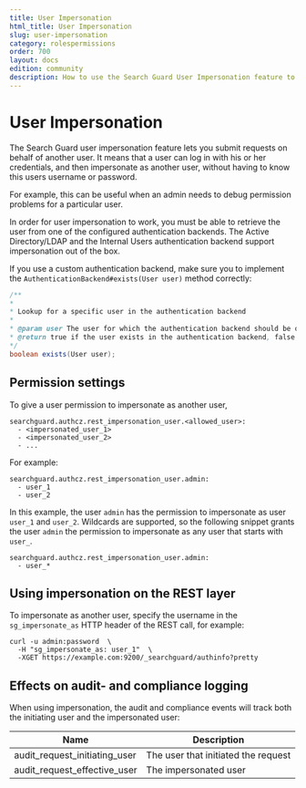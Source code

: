 ```yaml
---
title: User Impersonation
html_title: User Impersonation
slug: user-impersonation
category: rolespermissions
order: 700
layout: docs
edition: community
description: How to use the Search Guard User Impersonation feature to submit requests on behalf of another user.
---
```


<!---
Copryight 2018 floragunn GmbH
-->

# User Impersonation

The Search Guard user impersonation feature lets you submit requests on behalf of another user. It means that a user can log in with his or her credentials, and then impersonate as another user, without having to know this users username or password.

For example, this can be useful when an admin needs to debug permission problems for a particular user. 

In order for user impersonation to work, you must be able to retrieve the user from one of the configured authentication backends. The Active Directory/LDAP and the Internal Users authentication backend support impersonation out of the box.

If you use a custom authentication backend, make sure you to implement the `AuthenticationBackend#exists(User user)` method correctly:

```java
/**
* 
* Lookup for a specific user in the authentication backend
* 
* @param user The user for which the authentication backend should be queried
* @return true if the user exists in the authentication backend, false otherwise
*/
boolean exists(User user);
```

## Permission settings

To give a user permission to impersonate as another user, 

```
searchguard.authcz.rest_impersonation_user.<allowed_user>:
  - <impersonated_user_1>
  - <impersonated_user_2>
  - ...
```

For example:

```
searchguard.authcz.rest_impersonation_user.admin:
  - user_1
  - user_2
```

In this example, the user `admin` has the permission to impersonate as user `user_1` and `user_2`. Wildcards are supported, so the following snippet grants the user `admin` the permission to impersonate as any user that starts with `user_`.

```
searchguard.authcz.rest_impersonation_user.admin:
  - user_*
```

## Using impersonation on the REST layer

To impersonate as another user, specify the username in the `sg_impersonate_as` HTTP header of the REST call, for example:

```
curl -u admin:password  \
  -H "sg_impersonate_as: user_1"  \
  -XGET https://example.com:9200/_searchguard/authinfo?pretty
```

## Effects on audit- and compliance logging

When using impersonation, the audit and compliance events will track both the initiating user and the impersonated user:

| Name | Description |
|---|---|
| audit\_request\_initiating\_user | The user that initiated the request |
|audit\_request\_effective\_user | The impersonated user |
